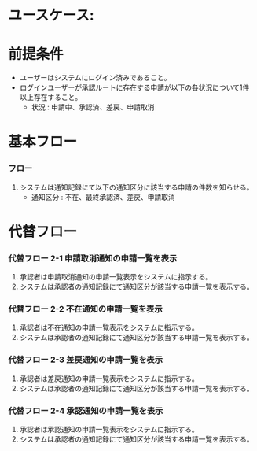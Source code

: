 # ユースケース: 

# 前提条件

- ユーザーはシステムにログイン済みであること。
- ログインユーザーが承認ルートに存在する申請が以下の各状況について1件以上存在すること。
    - 状況 : 申請中、承認済、差戻、申請取消

# 基本フロー

### フロー

1. システムは通知記録にて以下の通知区分に該当する申請の件数を知らせる。
    - 通知区分 : 不在、最終承認済、差戻、申請取消

# 代替フロー

### 代替フロー 2-1 申請取消通知の申請一覧を表示

1. 承認者は申請取消通知の申請一覧表示をシステムに指示する。
1. システムは承認者の通知記録にて通知区分が該当する申請一覧を表示する。

### 代替フロー 2-2 不在通知の申請一覧を表示

1. 承認者は不在通知の申請一覧表示をシステムに指示する。
1. システムは承認者の通知記録にて通知区分が該当する申請一覧を表示する。

### 代替フロー 2-3 差戻通知の申請一覧を表示

1. 承認者は差戻通知の申請一覧表示をシステムに指示する。
1. システムは承認者の通知記録にて通知区分が該当する申請一覧を表示する。

### 代替フロー 2-4 承認通知の申請一覧を表示

1. 承認者は承認通知の申請一覧表示をシステムに指示する。
1. システムは承認者の通知記録にて通知区分が該当する申請一覧を表示する。
